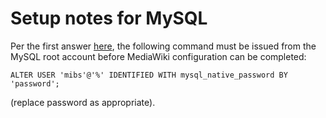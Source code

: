 # Setup notes for MySQL

Per the first answer [here](https://stackoverflow.com/questions/52364415/php-with-mysql-8-0-error-the-server-requested-authentication-method-unknown-to),
the following command must be issued from the MySQL root account before MediaWiki configuration
can be completed:

    ALTER USER 'mibs'@'%' IDENTIFIED WITH mysql_native_password BY 'password';

(replace password as appropriate).